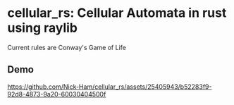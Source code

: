 # cellular_rs: Cellular Automata in rust using raylib
Current rules are Conway's Game of Life

## Demo

https://github.com/Nick-Ham/cellular_rs/assets/25405943/b52283f9-92d8-4873-9a20-60030404500f

